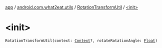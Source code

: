 [app](../../index.md) / [android.com.what2eat.utils](../index.md) / [RotationTransformUtil](index.md) / [&lt;init&gt;](./-init-.md)

# &lt;init&gt;

`RotationTransformUtil(context: `[`Context`](https://developer.android.com/reference/android/content/Context.html)`?, rotateRotationAngle: `[`Float`](https://kotlinlang.org/api/latest/jvm/stdlib/kotlin/-float/index.html)`)`